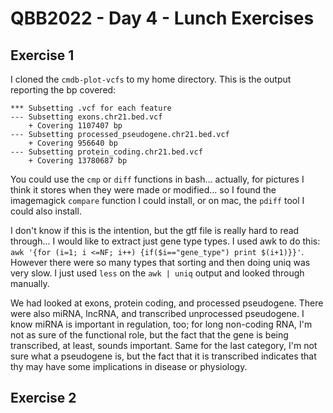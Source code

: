 # QBB2022 - Day 4 - Lunch Exercises

## Exercise 1
I cloned the `cmdb-plot-vcfs` to my home directory. This is the output reporting the bp covered:
```
*** Subsetting .vcf for each feature
--- Subsetting exons.chr21.bed.vcf
    + Covering 1107407 bp
--- Subsetting processed_pseudogene.chr21.bed.vcf
    + Covering 956640 bp
--- Subsetting protein_coding.chr21.bed.vcf
    + Covering 13780687 bp
```

You could use the `cmp` or `diff` functions in bash... actually, for pictures I think it stores when they were made or modified... so I found the imagemagick `compare` function I could install, or on mac, the `pdiff` tool I could also install.

I don't know if this is the intention, but the gtf file is really hard to read through... I would like to extract just gene type types. I used awk to do this: `awk '{for (i=1; i <=NF; i++) {if($i=="gene_type") print $(i+1)}}'`. However there were so many types that sorting and then doing uniq was very slow. I just used `less` on the `awk | uniq` output and looked through manually.

We had looked at exons, protein coding, and processed pseudogene. There were also miRNA, lncRNA, and transcribed unprocessed pseudogene. I know miRNA is important in regulation, too; for long non-coding RNA, I'm not as sure of the functional role, but the fact that the gene is being transcribed, at least, sounds important. Same for the last category, I'm not sure what a pseudogene is, but the fact that it is transcribed indicates that thy may have some implications in disease or physiology.

## Exercise 2

